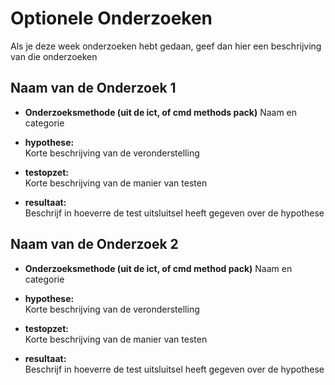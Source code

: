 Optionele Onderzoeken
=====================

Als je deze week onderzoeken hebt gedaan, geef dan hier een beschrijving van die onderzoeken
 
Naam van de Onderzoek 1
----------------
* **Onderzoeksmethode (uit de ict, of cmd methods pack)**
Naam en categorie

* **hypothese:**  
Korte beschrijving van de veronderstelling

* **testopzet:**  
Korte beschrijving van de manier van testen 
 
* **resultaat:**  
Beschrijf in hoeverre de test uitsluitsel heeft gegeven 
over de hypothese


Naam van de Onderzoek 2
----------------
* **Onderzoeksmethode (uit de ict, of cmd method pack)**
Naam en categorie

* **hypothese:**  
Korte beschrijving van de veronderstelling

* **testopzet:**  
Korte beschrijving van de manier van testen
 
* **resultaat:**  
Beschrijf in hoeverre de test uitsluitsel heeft gegeven 
over de hypothese